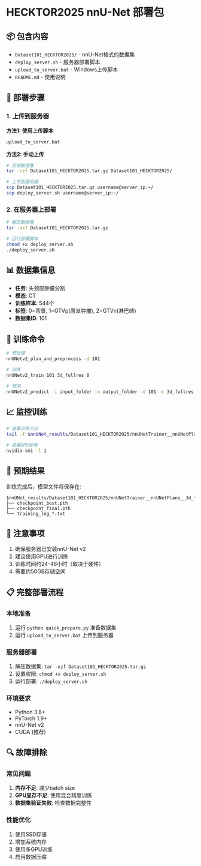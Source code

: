 # HECKTOR2025 nnU-Net 部署包

## 📦 包含内容

- `Dataset101_HECKTOR2025/` - nnU-Net格式的数据集
- `deploy_server.sh` - 服务器部署脚本
- `upload_to_server.bat` - Windows上传脚本
- `README.md` - 使用说明

## 🚀 部署步骤

### 1. 上传到服务器

**方法1: 使用上传脚本**
```bash
upload_to_server.bat
```

**方法2: 手动上传**
```bash
# 压缩数据集
tar -czf Dataset101_HECKTOR2025.tar.gz Dataset101_HECKTOR2025/

# 上传到服务器
scp Dataset101_HECKTOR2025.tar.gz username@server_ip:~/
scp deploy_server.sh username@server_ip:~/
```

### 2. 在服务器上部署

```bash
# 解压数据集
tar -xzf Dataset101_HECKTOR2025.tar.gz

# 运行部署脚本
chmod +x deploy_server.sh
./deploy_server.sh
```

## 📊 数据集信息

- **任务**: 头颈部肿瘤分割
- **模态**: CT
- **训练样本**: 544个
- **标签**: 0=背景, 1=GTVp(原发肿瘤), 2=GTVn(淋巴结)
- **数据集ID**: 101

## 🔧 训练命令

```bash
# 预处理
nnUNetv2_plan_and_preprocess -d 101

# 训练
nnUNetv2_train 101 3d_fullres 0

# 预测
nnUNetv2_predict -i input_folder -o output_folder -d 101 -c 3d_fullres -f 0
```

## 📈 监控训练

```bash
# 查看训练日志
tail -f $nnUNet_results/Dataset101_HECKTOR2025/nnUNetTrainer__nnUNetPlans__3d_fullres/fold_0/training_log_*.txt

# 查看GPU使用
nvidia-smi -l 1
```

## 🎯 预期结果

训练完成后，模型文件将保存在:
```
$nnUNet_results/Dataset101_HECKTOR2025/nnUNetTrainer__nnUNetPlans__3d_fullres/fold_0/
├── checkpoint_best.pth
├── checkpoint_final.pth
└── training_log_*.txt
```

## 🚨 注意事项

1. 确保服务器已安装nnU-Net v2
2. 建议使用GPU进行训练
3. 训练时间约24-48小时（取决于硬件）
4. 需要约50GB存储空间

## 📋 完整部署流程

### 本地准备
1. 运行 `python quick_prepare.py` 准备数据集
2. 运行 `upload_to_server.bat` 上传到服务器

### 服务器部署
1. 解压数据集: `tar -xzf Dataset101_HECKTOR2025.tar.gz`
2. 设置权限: `chmod +x deploy_server.sh`
3. 运行部署: `./deploy_server.sh`

### 环境要求
- Python 3.8+
- PyTorch 1.9+
- nnU-Net v2
- CUDA (推荐)

## 🔍 故障排除

### 常见问题
1. **内存不足**: 减少batch size
2. **GPU显存不足**: 使用混合精度训练
3. **数据集验证失败**: 检查数据完整性

### 性能优化
1. 使用SSD存储
2. 增加系统内存
3. 使用多GPU训练
4. 启用数据压缩 